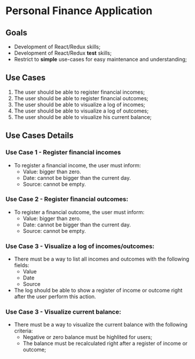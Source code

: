 # Personal Finance Application

## Goals
* Development of React/Redux skills;
* Development of React/Redux **test** skills;
* Restrict to **simple** use-cases for easy maintenance and understanding;

## Use Cases
1. The user should be able to register financial incomes;
2. The user should be able to register financial outcomes;
3. The user should be able to visualize a log of incomes;
4. The user should be able to visualize a log of outcomes;
5. The user should be able to visualize his current balance;

## Use Cases Details
### Use Case 1 - Register financial incomes
* To register a financial income, the user must inform: 
    * Value: bigger than zero.
    * Date: cannot be bigger than the current day.
    * Source: cannot be empty.
    
### Use Case 2 - Register financial outcomes:
* To register a financial outcome, the user must inform: 
    * Value: bigger than zero.
    * Date: cannot be bigger than the current day.
    * Source: cannot be empty.

### Use Case 3 - Visualize a log of incomes/outcomes:
* There must be a way to list all incomes and outcomes with the following fields:
    * Value
    * Date
    * Source
* The log should be able to show a register of income or outcome right after the user perform this action.

### Use Case 3 - Visualize current balance:
* There must be a way to visualize the current balance with the following criteria:
    * Negative or zero balance must be highlited for users;
    * The balance must be recalculated right after a register of income or outcome;